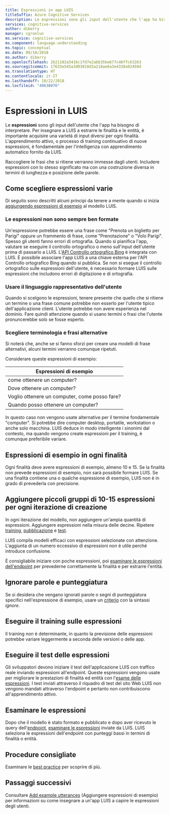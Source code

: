 ```yaml
---
title: Espressioni in app LUIS
titleSuffix: Azure Cognitive Services
description: Le espressioni sono gli input dell'utente che l'app ha bisogno di interpretare. Raccogliere le frasi che si ritiene verranno immesse dagli utenti. Includere espressioni con lo stesso significato ma con una costruzione diversa in termini di lunghezza e posizione delle parole.
services: cognitive-services
author: diberry
manager: cgronlun
ms.service: cognitive-services
ms.component: language-understanding
ms.topic: conceptual
ms.date: 09/10/2018
ms.author: diberry
ms.openlocfilehash: 2b21102a5416c1fd7e2abb35be677c48ffc63263
ms.sourcegitcommit: 17633e545a3d03018d3a218ae6a3e4338a92450d
ms.translationtype: HT
ms.contentlocale: it-IT
ms.lasthandoff: 10/22/2018
ms.locfileid: "49638076"
---
```

# <a name="utterances-in-luis"></a>Espressioni in LUIS

Le **espressioni** sono gli input dell'utente che l'app ha bisogno di interpretare. Per insegnare a LUIS a estrarre le finalità e le entità, è importante acquisire una varietà di input diversi per ogni finalità. L'apprendimento attivo, o processo di training continuativo di nuove espressioni, è fondamentale per l'intelligenza con apprendimento automatico fornito da LUIS.

Raccogliere le frasi che si ritiene verranno immesse dagli utenti. Includere espressioni con lo stesso significato ma con una costruzione diversa in termini di lunghezza e posizione delle parole. 

## <a name="how-to-choose-varied-utterances"></a>Come scegliere espressioni varie
Di seguito sono descritti alcuni principi da tenere a mente quando si inizia [aggiungendo espressioni di esempio](luis-how-to-add-example-utterances.md) al modello LUIS.

### <a name="utterances-arent-always-well-formed"></a>Le espressioni non sono sempre ben formate
Un'espressione potrebbe essere una frase come "Prenota un biglietto per Parigi" oppure un frammento di frase, come "Prenotazione" o "Volo Parigi".  Spesso gli utenti fanno errori di ortografia. Quando si pianifica l'app, valutare se eseguire il controllo ortografico o meno sull'input dell'utente prima di passarlo a LUIS. L'[API Controllo ortografico Bing][BingSpellCheck] è integrata con LUIS. È possibile associare l'app LUIS a una chiave esterna per l'API Controllo ortografico Bing quando si pubblica. Se non si esegue il controllo ortografico sulle espressioni dell'utente, è necessario formare LUIS sulle espressioni che includono errori di digitazione e di ortografia.

### <a name="use-the-representative-language-of-the-user"></a>Usare il linguaggio rappresentativo dell'utente
Quando si scelgono le espressioni, tenere presente che quello che si ritiene un termine o una frase comune potrebbe non esserlo per l'utente tipico dell'applicazione client. L'utente potrebbe non avere esperienza nel dominio. Fare quindi attenzione quando si usano termini o frasi che l'utente pronuncerebbe solo se fosse esperto.

### <a name="choose-varied-terminology-as-well-as-phrasing"></a>Scegliere terminologia e frasi alternative
Si noterà che, anche se si fanno sforzi per creare una modelli di frase alternativi, alcuni termini verranno comunque ripetuti.

Considerare queste espressioni di esempio:

|Espressioni di esempio|
|--|
|come ottenere un computer?|
|Dove ottenere un computer?|
|Voglio ottenere un computer, come posso fare?|
|Quando posso ottenere un computer?| 

In questo caso non vengono usate alternative per il termine fondamentale "computer". Si potrebbe dire computer desktop, portatile, workstation o anche solo macchina. LUIS deduce in modo intelligente i sinonimi dal contesto, ma quando vengono create espressioni per il training, è comunque preferibile variare.

## <a name="example-utterances-in-each-intent"></a>Espressioni di esempio in ogni finalità
Ogni finalità deve avere espressioni di esempio, almeno 10 e 15. Se la finalità non prevede espressioni di esempio, non sarà possibile formare LUIS. Se una finalità contiene una o qualche espressione di esempio, LUIS non è in grado di prevederla con precisione. 

## <a name="add-small-groups-of-10-15-utterances-for-each-authoring-iteration"></a>Aggiungere piccoli gruppi di 10-15 espressioni per ogni iterazione di creazione
In ogni iterazione del modello, non aggiungere un'ampia quantità di espressioni. Aggiungere espressioni nella misura delle decine. Ripetere [training](luis-how-to-train.md), [pubblicazione](luis-how-to-publish-app.md) e [test](luis-interactive-test.md).  

LUIS compila modelli efficaci con espressioni selezionate con attenzione. L'aggiunta di un numero eccessivo di espressioni non è utile perché introduce confusione.  

È consigliabile iniziare con poche espressioni, poi [esaminare le espressioni dell'endpoint](luis-how-to-review-endoint-utt.md) per prevederne correttamente la finalità e per estrarre l'entità.

## <a name="ignoring-words-and-punctuation"></a>Ignorare parole e punteggiatura
Se si desidera che vengano ignorati parole o segni di punteggiatura specifici nell'espressione di esempio, usare un [criterio](luis-concept-patterns.md#pattern-syntax) con la sintassi _ignore_. 

## <a name="training-utterances"></a>Eseguire il training sulle espressioni
Il training non è determinante, in quanto la previsione delle espressioni potrebbe variare leggermente a seconda delle versioni o delle app.

## <a name="testing-utterances"></a>Eseguire il test delle espressioni 

Gli sviluppatori devono iniziare il test dell'applicazione LUIS con traffico reale inviando espressioni all'endpoint. Queste espressioni vengono usate per migliorare le prestazioni di finalità ed entità con l'[esame delle espressioni](luis-how-to-review-endoint-utt.md). I test inviati attraverso il riquadro di test del sito Web LUIS non vengono mandati attraverso l'endpoint e pertanto non contribuiscono all'apprendimento attivo. 

## <a name="review-utterances"></a>Esaminare le espressioni
Dopo che il modello è stato formato e pubblicato e dopo aver ricevuto le query dell'[endpoint](luis-glossary.md#endpoint), [esaminare le espressioni](luis-how-to-review-endoint-utt.md) inviate da LUIS. LUIS seleziona le espressioni dell'endpoint con punteggi bassi in termini di finalità o entità. 

## <a name="best-practices"></a>Procedure consigliate
Esaminare le [best practice](luis-concept-best-practices.md) per scoprire di più.

## <a name="next-steps"></a>Passaggi successivi
Consultare [Add example utterances](luis-how-to-add-example-utterances.md) (Aggiungere espressioni di esempio) per informazioni su come insegnare a un'app LUIS a capire le espressioni degli utenti.

[BingSpellCheck]: https://docs.microsoft.com/azure/cognitive-services/bing-spell-check/proof-text